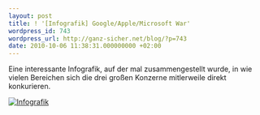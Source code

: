 ```yaml
---
layout: post
title: ! '[Infografik] Google/Apple/Microsoft War'
wordpress_id: 743
wordpress_url: http://ganz-sicher.net/blog/?p=743
date: 2010-10-06 11:38:31.000000000 +02:00
---
```

Eine interessante Infografik, auf der mal zusammengestellt wurde, in wie vielen Bereichen sich die drei großen Konzerne mitlerweile direkt konkurieren.

<a href="http://cache.gawkerassets.com/assets/images/4/2010/04/versus15.jpg" target="_blank"><img class="borderimg" src="/wp-content/uploads/info_google_ms_apple.jpg" alt="Infografik" /></a>
